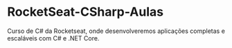 # RocketSeat-CSharp-Aulas
Curso de C# da Rocketseat, onde desenvolveremos aplicações completas e escaláveis com C# e .NET Core.
